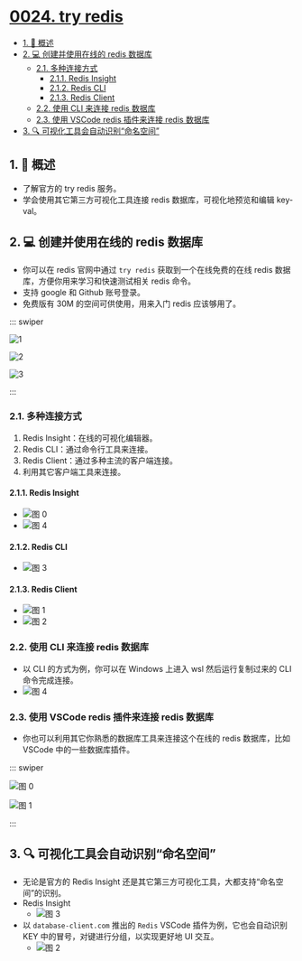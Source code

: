 # [0024. try redis](https://github.com/Tdahuyou/TNotes.redis/tree/main/notes/0024.%20try%20redis)

<!-- region:toc -->

- [1. 📝 概述](#1--概述)
- [2. 💻 创建并使用在线的 redis 数据库](#2--创建并使用在线的-redis-数据库)
  - [2.1. 多种连接方式](#21-多种连接方式)
    - [2.1.1. Redis Insight](#211-redis-insight)
    - [2.1.2. Redis CLI](#212-redis-cli)
    - [2.1.3. Redis Client](#213-redis-client)
  - [2.2. 使用 CLI 来连接 redis 数据库](#22-使用-cli-来连接-redis-数据库)
  - [2.3. 使用 VSCode redis 插件来连接 redis 数据库](#23-使用-vscode-redis-插件来连接-redis-数据库)
- [3. 🔍 可视化工具会自动识别“命名空间”](#3--可视化工具会自动识别命名空间)

<!-- endregion:toc -->

## 1. 📝 概述

- 了解官方的 try redis 服务。
- 学会使用其它第三方可视化工具连接 redis 数据库，可视化地预览和编辑 key-val。

## 2. 💻 创建并使用在线的 redis 数据库

- 你可以在 redis 官网中通过 `try redis` 获取到一个在线免费的在线 redis 数据库，方便你用来学习和快速测试相关 redis 命令。
- 支持 google 和 Github 账号登录。
- 免费版有 30M 的空间可供使用，用来入门 redis 应该够用了。

::: swiper

![1](https://cdn.jsdelivr.net/gh/Tdahuyou/imgs@main/2025-07-04-10-57-29.png)

![2](https://cdn.jsdelivr.net/gh/Tdahuyou/imgs@main/2025-07-04-10-58-02.png)

![3](https://cdn.jsdelivr.net/gh/Tdahuyou/imgs@main/2025-07-04-10-58-38.png)

:::

### 2.1. 多种连接方式

1. Redis Insight：在线的可视化编辑器。
2. Redis CLI：通过命令行工具来连接。
3. Redis Client：通过多种主流的客户端连接。
4. 利用其它客户端工具来连接。

#### 2.1.1. Redis Insight

- ![图 0](https://cdn.jsdelivr.net/gh/Tdahuyou/imgs@main/2025-07-04-11-02-57.png)
- ![图 4](https://cdn.jsdelivr.net/gh/Tdahuyou/imgs@main/2025-07-04-10-55-25.png)

#### 2.1.2. Redis CLI

- ![图 3](https://cdn.jsdelivr.net/gh/Tdahuyou/imgs@main/2025-07-04-11-06-22.png)

#### 2.1.3. Redis Client

- ![图 1](https://cdn.jsdelivr.net/gh/Tdahuyou/imgs@main/2025-07-04-11-04-49.png)
- ![图 2](https://cdn.jsdelivr.net/gh/Tdahuyou/imgs@main/2025-07-04-11-05-00.png)

### 2.2. 使用 CLI 来连接 redis 数据库

- 以 CLI 的方式为例，你可以在 Windows 上进入 wsl 然后运行复制过来的 CLI 命令完成连接。
- ![图 4](https://cdn.jsdelivr.net/gh/Tdahuyou/imgs@main/2025-07-04-11-09-24.png)

### 2.3. 使用 VSCode redis 插件来连接 redis 数据库

- 你也可以利用其它你熟悉的数据库工具来连接这个在线的 redis 数据库，比如 VSCode 中的一些数据库插件。

::: swiper

![图 0](https://cdn.jsdelivr.net/gh/Tdahuyou/imgs@main/2025-07-04-10-52-59.png)

![图 1](https://cdn.jsdelivr.net/gh/Tdahuyou/imgs@main/2025-07-04-10-53-21.png)

:::

## 3. 🔍 可视化工具会自动识别“命名空间”

- 无论是官方的 Redis Insight 还是其它第三方可视化工具，大都支持“命名空间”的识别。
- Redis Insight
  - ![图 3](https://cdn.jsdelivr.net/gh/Tdahuyou/imgs@main/2025-07-04-10-54-41.png)
- 以 `database-client.com` 推出的 `Redis` VSCode 插件为例，它也会自动识别 KEY 中的冒号，对键进行分组，以实现更好地 UI 交互。
  - ![图 2](https://cdn.jsdelivr.net/gh/Tdahuyou/imgs@main/2025-07-04-10-53-31.png)

